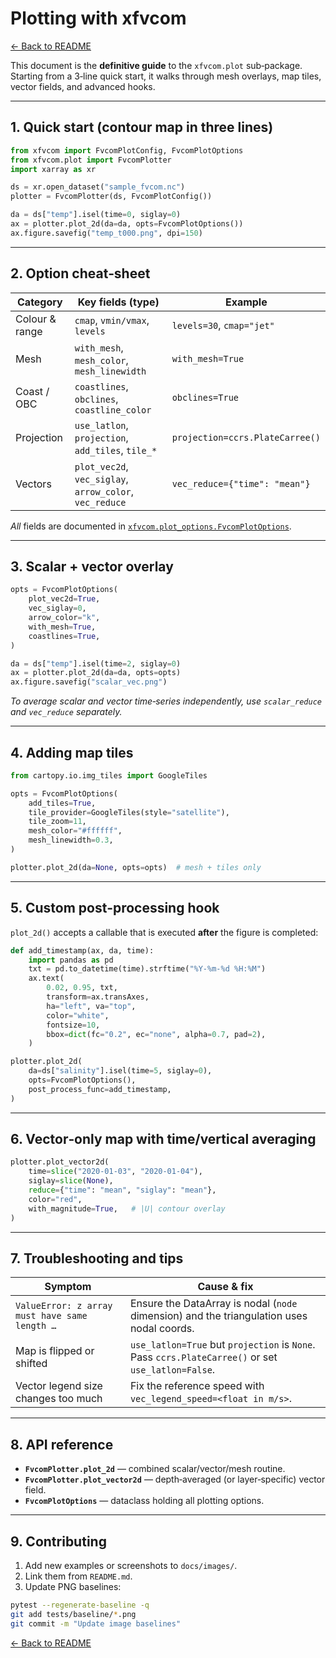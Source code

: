 # Plotting with **xfvcom**

[← Back to README](../README.md)

This document is the **definitive guide** to the `xfvcom.plot` sub‑package.
Starting from a 3‑line quick start, it walks through mesh overlays, map tiles,
vector fields, and advanced hooks.

---

## 1. Quick start (contour map in three lines)

```python
from xfvcom import FvcomPlotConfig, FvcomPlotOptions
from xfvcom.plot import FvcomPlotter
import xarray as xr

ds = xr.open_dataset("sample_fvcom.nc")
plotter = FvcomPlotter(ds, FvcomPlotConfig())

da = ds["temp"].isel(time=0, siglay=0)
ax = plotter.plot_2d(da=da, opts=FvcomPlotOptions())
ax.figure.savefig("temp_t000.png", dpi=150)
```

---

## 2. Option cheat‑sheet

| Category       | Key fields (type)                                       | Example                         |
| -------------- | ------------------------------------------------------- | ------------------------------- |
| Colour & range | `cmap`, `vmin/vmax`, `levels`                           | `levels=30`, `cmap="jet"`       |
| Mesh           | `with_mesh`, `mesh_color`, `mesh_linewidth`             | `with_mesh=True`                |
| Coast / OBC    | `coastlines`, `obclines`, `coastline_color`             | `obclines=True`                 |
| Projection     | `use_latlon`, `projection`, `add_tiles`, `tile_*`       | `projection=ccrs.PlateCarree()` |
| Vectors        | `plot_vec2d`, `vec_siglay`, `arrow_color`, `vec_reduce` | `vec_reduce={"time": "mean"}`   |

*All* fields are documented in
[`xfvcom.plot_options.FvcomPlotOptions`](../../xfvcom/plot_options.py).

---

## 3. Scalar + vector overlay

```python
opts = FvcomPlotOptions(
    plot_vec2d=True,
    vec_siglay=0,
    arrow_color="k",
    with_mesh=True,
    coastlines=True,
)

da = ds["temp"].isel(time=2, siglay=0)
ax = plotter.plot_2d(da=da, opts=opts)
ax.figure.savefig("scalar_vec.png")
```

*To average scalar and vector time‑series independently, use
`scalar_reduce` and `vec_reduce` separately.*

---

## 4. Adding map tiles

```python
from cartopy.io.img_tiles import GoogleTiles

opts = FvcomPlotOptions(
    add_tiles=True,
    tile_provider=GoogleTiles(style="satellite"),
    tile_zoom=11,
    mesh_color="#ffffff",
    mesh_linewidth=0.3,
)

plotter.plot_2d(da=None, opts=opts)  # mesh + tiles only
```

---

## 5. Custom post‑processing hook

`plot_2d()` accepts a callable that is executed **after** the figure is
completed:

```python
def add_timestamp(ax, da, time):
    import pandas as pd
    txt = pd.to_datetime(time).strftime("%Y-%m-%d %H:%M")
    ax.text(
        0.02, 0.95, txt,
        transform=ax.transAxes,
        ha="left", va="top",
        color="white",
        fontsize=10,
        bbox=dict(fc="0.2", ec="none", alpha=0.7, pad=2),
    )

plotter.plot_2d(
    da=ds["salinity"].isel(time=5, siglay=0),
    opts=FvcomPlotOptions(),
    post_process_func=add_timestamp,
)
```

---

## 6. Vector‑only map with time/vertical averaging

```python
plotter.plot_vector2d(
    time=slice("2020-01-03", "2020-01-04"),
    siglay=slice(None),
    reduce={"time": "mean", "siglay": "mean"},
    color="red",
    with_magnitude=True,   # |U| contour overlay
)
```

---

## 7. Troubleshooting and tips

| Symptom                                       | Cause & fix                                                                                        |
| --------------------------------------------- | -------------------------------------------------------------------------------------------------- |
| `ValueError: z array must have same length …` | Ensure the DataArray is nodal (`node` dimension) and the triangulation uses nodal coords.          |
| Map is flipped or shifted                     | `use_latlon=True` but `projection` is `None`. Pass `ccrs.PlateCarree()` or set `use_latlon=False`. |
| Vector legend size changes too much           | Fix the reference speed with `vec_legend_speed=<float in m/s>`.                                    |

---

## 8. API reference

* **`FvcomPlotter.plot_2d`** — combined scalar/vector/mesh routine.
* **`FvcomPlotter.plot_vector2d`** — depth‑averaged (or layer‑specific) vector field.
* **`FvcomPlotOptions`** — dataclass holding all plotting options.

---

## 9. Contributing

1. Add new examples or screenshots to `docs/images/`.
2. Link them from `README.md`.
3. Update PNG baselines:

```bash
pytest --regenerate-baseline -q
git add tests/baseline/*.png
git commit -m "Update image baselines"
```

[← Back to README](../README.md)
